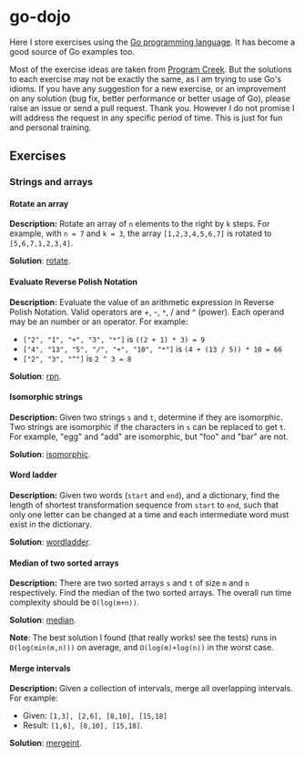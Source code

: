 # go-dojo

Here I store exercises using the [Go programming language](https://golang.org/).
It has become a good source of Go examples too.

Most of the exercise ideas are taken from [Program Creek](http://www.programcreek.com/2012/11/top-10-algorithms-for-coding-interview/).
But the solutions to each exercise may not be exactly the same, as I am trying
to use Go's idioms. If you have any suggestion for a new exercise, or an
improvement on any solution (bug fix, better performance or better usage of
Go), please raise an issue or send a pull request. Thank you. However I do not
promise I will address the request in any specific period of time. This is just
for fun and personal training.

## Exercises

### Strings and arrays

#### Rotate an array

**Description:**
Rotate an array of `n` elements to the right by `k` steps.
For example, with `n = 7` and `k = 3`, the array `[1,2,3,4,5,6,7]` is rotated
to `[5,6,7,1,2,3,4]`.

**Solution**: [rotate](/rotate).

#### Evaluate Reverse Polish Notation

**Description:**
Evaluate the value of an arithmetic expression in Reverse Polish Notation.
Valid operators are +, -, `*`, / and ^ (power). Each operand may be an number or
an operator. For example:
* `["2", "1", "+", "3", "*"]` is `((2 + 1) * 3) = 9`
* `["4", "13", "5", "/", "+", "10", "*"]` is `(4 + (13 / 5)) * 10 = 66`
* `["2", "3", "^"]` is `2 ^ 3 = 8`

**Solution**: [rpn](/rpn).

#### Isomorphic strings

**Description:**
Given two strings `s` and `t`, determine if they are isomorphic. Two strings are
isomorphic if the characters in `s` can be replaced to get `t`.
For example, "egg" and "add" are isomorphic, but "foo" and "bar" are not.

**Solution**: [isomorphic](/isomorphic).

#### Word ladder

**Description:**
Given two words (`start` and `end`), and a dictionary, find the length of
shortest transformation sequence from `start` to `end`, such that only one
letter can be changed at a time and each intermediate word must exist in the
dictionary.

**Solution**: [wordladder](/wordladder).

#### Median of two sorted arrays

**Description:**
There are two sorted arrays `s` and `t` of size `m` and `n` respectively. Find
the median of the two sorted arrays. The overall run time complexity should be
`O(log(m+n))`.

**Solution**: [median](/median).

**Note**: The best solution I found (that really works! see the tests) runs in
`O(log(min(m,n)))` on average, and `O(log(m)+log(n))` in the worst case.

#### Merge intervals

**Description:**
Given a collection of intervals, merge all overlapping intervals.
For example:
* Given: `[1,3], [2,6], [8,10], [15,18]`
* Result: `[1,6], [8,10], [15,18]`.

**Solution**: [mergeint](/mergeint).
